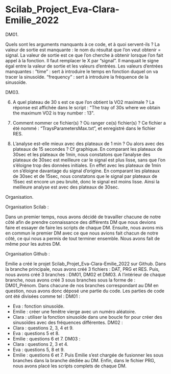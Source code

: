 # Scilab_Project_Eva-Clara-Emilie_2022

DM01. 

Quels sont les arguments manquants à ce code, et à quoi servent-ils ?
La valeur de sortie est manquante : le nom du résultat que l’on veut obtenir = signal. La valeur de sortie est ce que l’on cherche à obtenir lorsque l’on fait appel à la fonction. 
Il faut remplacer le X par “signal”.
Il manquait le signe égal entre la valeur de sortie et les valeurs d’entrées. 
Les valeurs d’entrées manquantes : 
“time” : sert à introduire le temps en fonction duquel on va tracer la sinusoïde.
“frequency” : sert à introduire la fréquence de la sinusoïde.

DM03.

6. A quel plateau de 30 s est ce que l’on obtient la VO2 maximale ?
	La réponse est affichée dans le script : "The tray of 30s where we obtain the maximum VO2 is tray number : 13".

9. Comment nommer ce fichier(s) ? Où ranger ce(s)  fichier(s) ?
	Ce fichier a été nommé : “TraysParametersMax.txt”, et enregistré dans le fichier RES. 

10. L’analyse est-elle mieux avec des plateaux de 1 min ? Ou alors avec des plateaux de 15 secondes ? 
Cf graphique.
	En comparant les plateaux de 30sec et les plateaux de 1min, nous constatons que l’analyse des plateaux de 30sec est meilleure car le signal est plus lisse, sans que l’on s’éloigne trop des données initiales. En effet avec les plateaux de 1min on s’éloigne davantage du signal d’origine. 
	En comparant les plateaux de 30sec et de 15sec, nous constatons que le signal par plateaux de 15sec est encore un peu bruité, donc le signal est moins lisse.
	Ainsi la meilleure analyse est avec des plateaux de 30sec.

Organisation.

Organisation Scilab : 

Dans un premier temps, nous avons décidé de travailler chacune de notre côté afin de prendre connaissance des différents DM que nous devions faire et essayer de faire les scripts de chaque DM.
Ensuite, nous avons mis en commun le premier DM  avec ce que nous avions fait chacun de notre côté, ce qui nous a permis de tout terminer ensemble.
Nous avons fait de même pour les autres DM.

Organisation Github : 

Emilie a créé le projet Scilab_Projet_Eva-Clara-Emilie_2022 sur Github. 
Dans la branche principale, nous avons créé 3 fichiers : DAT, PRG et RES. 
Puis, nous avons créé 3 branches : DM01, DM02 et DM03. 
A l’intérieur de chaque branche, nous avons créé 3 sous branches sous la forme de : DM01_Prénom. Dans chacune de nos branches correspondant au DM en question, nous avons donc déposé une partie du code. 
Les parties de code ont été divisées comme tel : 
DM01 : 
- Eva : fonction sinusoïde.
- Emilie : créer une fenêtre vierge avec un numéro aléatoire.
- Clara : utiliser la fonction sinusoïde dans une boucle for pour créer des sinusoïdes avec des fréquences 	différentes.
DM02 : 
- Clara : questions 2, 3, 4 et 9.
- Eva : questions 5 et 8.
- Emilie : questions 6 et 7.
DM03 : 
- Clara : questions 2, 3 et 4.
- Eva : questions 5, 8 et 9.
- Emilie : questions 6 et 7.
Puis Emilie s’est chargée de fusionner les sous branches dans la branche dédiée au DM. 
Enfin, dans le fichier PRG, nous avons placé les scripts complets de chaque DM.


 
